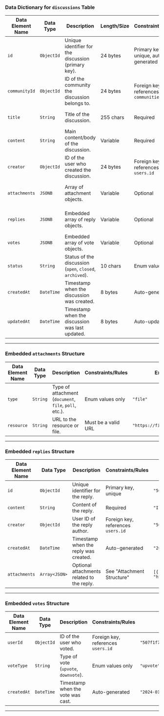 ### Data Dictionary for `discussions` Table

| **Data Element Name** | **Data Type**  | **Description**                                     | **Length/Size** | **Constraints/Rules**            | **Default Value** | **Source**  | **Relationships**                        | **Permissions/Access** | **Examples** |
|----------------------|---------------|----------------------------------------------------|---------------|--------------------------------|-----------------|------------|--------------------------------|--------------------|------------|
| `id`                | `ObjectId`     | Unique identifier for the discussion (primary key). | 24 bytes      | Primary key, unique, auto-generated | Auto-generated  | System     | Referenced in `replies` and `votes`    | Read (Public/Community), Write (Creator) | `"507f1f77bcf86cd799439200"` |
| `communityId`       | `ObjectId`     | ID of the community the discussion belongs to.     | 24 bytes      | Foreign key, references `communities.id` | Required        | System     | References `communities.id`            | Read (Public/Community), Write (System) | `"507f1f77bcf86cd799439100"` |
| `title`             | `String`       | Title of the discussion.                           | 255 chars     | Required                        | Required        | User input  | -                                    | Read (Public/Community), Write (Creator) | `"Best Practices for Web Development"` |
| `content`           | `String`       | Main content/body of the discussion.              | Variable      | Required                        | Required        | User input  | -                                    | Read (Public/Community), Write (Creator) | `"What are the best practices for web development?"` |
| `creator`           | `ObjectId`     | ID of the user who created the discussion.        | 24 bytes      | Foreign key, references `users.id` | Required        | User input  | References `users.id`                  | Read (Public/Community), Write (Creator) | `"507f1f77bcf86cd799439101"` |
| `attachments`       | `JSONB`        | Array of attachment objects.                      | Variable      | Optional                        | `[]`            | User input  | See "Attachment Structure" below      | Read (Public/Community), Write (Creator) | `[{"type": "file", "resource": "https://files.com/doc.pdf"}]` |
| `replies`           | `JSONB`        | Embedded array of reply objects.                  | Variable      | Optional                        | `[]`            | User input  | See "Reply Structure" below           | Read (Public/Community), Write (Participants) | `[{"id": "507f1f77bcf86cd799439300", "content": "I agree!", "creator": "507f1f77bcf86cd799439102"}]` |
| `votes`             | `JSONB`        | Embedded array of vote objects.                   | Variable      | Optional                        | `[]`            | User input  | See "Vote Structure" below            | Read (Public/Community), Write (Participants) | `[{"userId": "507f1f77bcf86cd799439103", "voteType": "upvote"}]` |
| `status`            | `String`       | Status of the discussion (`open`, `closed`, `archived`). | 10 chars      | Enum values only               | `open`          | System      | -                                    | Read (Public/Community), Write (System) | `"closed"` |
| `createdAt`         | `DateTime`     | Timestamp when the discussion was created.        | 8 bytes       | Auto-generated                  | Current timestamp | System      | -                                    | Read (Public/Community) | `"2024-01-10T08:45:00Z"` |
| `updatedAt`         | `DateTime`     | Timestamp when the discussion was last updated.   | 8 bytes       | Auto-updated                    | Current timestamp | System      | -                                    | Read (Public/Community) | `"2024-01-12T12:30:00Z"` |

---

### Embedded `attachments` Structure

| **Data Element Name** | **Data Type** | **Description** | **Constraints/Rules** | **Examples** |
|----------------------|--------------|----------------|---------------------|--------------|
| `type`             | `String`      | Type of attachment (`document`, `file`, `poll`, etc.). | Enum values only | `"file"` |
| `resource`         | `String`      | URL to the resource or file. | Must be a valid URL | `"https://files.com/doc.pdf"` |

---

### Embedded `replies` Structure

| **Data Element Name** | **Data Type** | **Description** | **Constraints/Rules** | **Examples** |
|----------------------|--------------|----------------|---------------------|--------------|
| `id`               | `ObjectId`    | Unique identifier for the reply. | Primary key, unique | `"507f1f77bcf86cd799439300"` |
| `content`          | `String`      | Content of the reply. | Required | `"I agree!"` |
| `creator`          | `ObjectId`    | User ID of the reply author. | Foreign key, references `users.id` | `"507f1f77bcf86cd799439102"` |
| `createdAt`        | `DateTime`    | Timestamp when the reply was created. | Auto-generated | `"2024-01-11T09:00:00Z"` |
| `attachments`      | `Array<JSON>` | Optional attachments related to the reply. | See "Attachment Structure" | `[{"type": "file", "resource": "https://files.com/image.png"}]` |

---

### Embedded `votes` Structure

| **Data Element Name** | **Data Type** | **Description** | **Constraints/Rules** | **Examples** |
|----------------------|--------------|----------------|---------------------|--------------|
| `userId`           | `ObjectId`    | ID of the user who voted. | Foreign key, references `users.id` | `"507f1f77bcf86cd799439103"` |
| `voteType`         | `String`      | Type of vote (`upvote`, `downvote`). | Enum values only | `"upvote"` |
| `createdAt`        | `DateTime`    | Timestamp when the vote was cast. | Auto-generated | `"2024-01-11T09:15:00Z"` |

---
